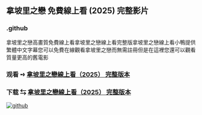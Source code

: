 ## 拿坡里之戀 免費線上看 (2025) 完整影片

### .github

拿坡里之戀高畫質免費線上看拿坡里之戀線上看完整版拿坡里之戀線上看小鴨提供繁體中文字幕您可以免費在線觀看拿坡里之戀而無需註冊但是在這裡您還可以觀看質量更高的舊電影

### 观看 ➺ [拿坡里之戀線上看（2͏0͏2͏5͏） 完整版本](https://watchinghd4kmovies.blogspot.com/2025/06/roofman.html)

### 下载 ⇆ [拿坡里之戀線上看（2͏0͏2͏5͏） 完整版本](https://watchinghd4kmovies.blogspot.com/2025/06/roofman.html)

<a href="https://watchinghd4kmovies.blogspot.com/2025/06/roofman.html" rel="nofollow"><img src="https://image.tmdb.org/t/p/w1280/f875CzOEDsfgH67qqfsSITznBqX.jpg" alt="github" data-canonical-src="https://image.tmdb.org/t/p/w1280/f875CzOEDsfgH67qqfsSITznBqX.jpg" style="max-width: 100%;"></a>

